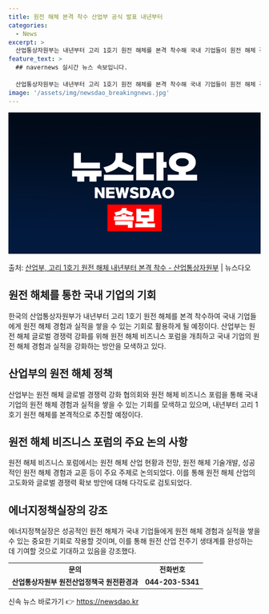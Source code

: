 ```yaml
---
title: 원전 해체 본격 착수 산업부 공식 발표 내년부터
categories:
  - News
excerpt: >
  산업통상자원부는 내년부터 고리 1호기 원전 해체를 본격 착수해 국내 기업들이 원전 해체 경험과 실적을 쌓을 …
feature_text: >
  ## navernews 실시간 뉴스 속보입니다.

  산업통상자원부는 내년부터 고리 1호기 원전 해체를 본격 착수해 국내 기업들이 원전 해체 경험과 실적을 쌓을 …
image: '/assets/img/newsdao_breakingnews.jpg'
---
```


![뉴스다오 속보](/assets/img/newsdao_breakingnews.jpg)

<p>출처: <a href="https://newsdao.kr/2759" rel="dofollow">산업부, 고리 1호기 원전 해체 내년부터 본격 착수 - 산업통상자원부</a> | 뉴스다오</p>

<h2 data-ke-size="size26">원전 해체를 통한 국내 기업의 기회</h2>
<p data-ke-size="size16">한국의 산업통상자원부가 내년부터 고리 1호기 원전 해체를 본격 착수하여 국내 기업들에게 원전 해체 경험과 실적을 쌓을 수 있는 기회로 활용하게 될 예정이다. 산업부는 원전 해체 글로벌 경쟁력 강화를 위해 원전 해체 비즈니스 포럼을 개최하고 국내 기업의 원전 해체 경험과 실적을 강화하는 방안을 모색하고 있다.</p>

<h2 data-ke-size="size26">산업부의 원전 해체 정책</h2>
<p data-ke-size="size16">산업부는 원전 해체 글로벌 경쟁력 강화 협의회와 원전 해체 비즈니스 포럼을 통해 국내 기업의 원전 해체 경험과 실적을 쌓을 수 있는 기회를 모색하고 있으며, 내년부터 고리 1호기 원전 해체를 본격적으로 추진할 예정이다.</p>

<h2 data-ke-size="size26">원전 해체 비즈니스 포럼의 주요 논의 사항</h2>
<p data-ke-size="size16">원전 해체 비즈니스 포럼에서는 원전 해체 산업 현황과 전망, 원전 해체 기술개발, 성공적인 원전 해체 경험과 교훈 등이 주요 주제로 논의되었다. 이를 통해 원전 해체 산업의 고도화와 글로벌 경쟁력 확보 방안에 대해 다각도로 검토되었다.</p>

<h2 data-ke-size="size26">에너지정책실장의 강조</h2>
<p data-ke-size="size16">에너지정책실장은 성공적인 원전 해체가 국내 기업들에게 원전 해체 경험과 실적을 쌓을 수 있는 중요한 기회로 작용할 것이며, 이를 통해 원전 산업 전주기 생태계를 완성하는 데 기여할 것으로 기대하고 있음을 강조했다.</p>

<table>
  <tbody>
    <tr>
      <td style="text-align: center; height: 17px;"><b>문의</b></td>
      <td style="text-align: center; height: 17px;"><b>전화번호</b></td>
    </tr>
    <tr>
      <td style="text-align: center; height: 17px;"><b>산업통상자원부 원전산업정책국 원전환경과</b></td>
      <td style="text-align: center; height: 17px;"><b>044-203-5341</b></td>
    </tr>
  </tbody>
</table> 

신속 뉴스 바로가기 👉 <a href="https://newsdao.kr" rel="dofollow">https://newsdao.kr</a>


